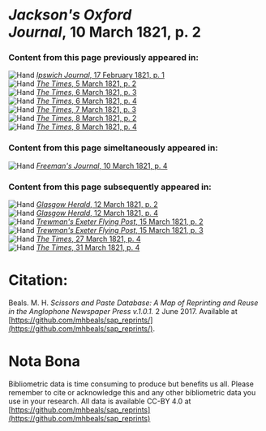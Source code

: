 # *Jackson's Oxford Journal*, 10 March 1821, p. 2  
  
### Content from this page previously appeared in:  
![Hand](http://scissorsandpaste.net/wp-content/uploads/2017/06/smallhandpointer.png) [*Ipswich Journal*, 17 February 1821, p. 1](https://mhbeals.github.io/sap_html/Ipswich-Journal/Ipswich-Journal-17-February-1821-p-1)  
![Hand](http://scissorsandpaste.net/wp-content/uploads/2017/06/smallhandpointer.png) [*The Times*, 5 March 1821, p. 2](https://mhbeals.github.io/sap_html/The-Times/The-Times-5-March-1821-p-2)  
![Hand](http://scissorsandpaste.net/wp-content/uploads/2017/06/smallhandpointer.png) [*The Times*, 6 March 1821, p. 3](https://mhbeals.github.io/sap_html/The-Times/The-Times-6-March-1821-p-3)  
![Hand](http://scissorsandpaste.net/wp-content/uploads/2017/06/smallhandpointer.png) [*The Times*, 6 March 1821, p. 4](https://mhbeals.github.io/sap_html/The-Times/The-Times-6-March-1821-p-4)  
![Hand](http://scissorsandpaste.net/wp-content/uploads/2017/06/smallhandpointer.png) [*The Times*, 7 March 1821, p. 3](https://mhbeals.github.io/sap_html/The-Times/The-Times-7-March-1821-p-3)  
![Hand](http://scissorsandpaste.net/wp-content/uploads/2017/06/smallhandpointer.png) [*The Times*, 8 March 1821, p. 2](https://mhbeals.github.io/sap_html/The-Times/The-Times-8-March-1821-p-2)  
![Hand](http://scissorsandpaste.net/wp-content/uploads/2017/06/smallhandpointer.png) [*The Times*, 8 March 1821, p. 4](https://mhbeals.github.io/sap_html/The-Times/The-Times-8-March-1821-p-4)  
  
### Content from this page simeltaneously appeared in:  
![Hand](http://scissorsandpaste.net/wp-content/uploads/2017/06/smallhandpointer.png) [*Freeman's Journal*, 10 March 1821, p. 4](https://mhbeals.github.io/sap_html/Freeman's-Journal/Freeman's-Journal-10-March-1821-p-4)  
  
### Content from this page subsequently appeared in:  
![Hand](http://scissorsandpaste.net/wp-content/uploads/2017/06/smallhandpointer.png) [*Glasgow Herald*, 12 March 1821, p. 2](https://mhbeals.github.io/sap_html/Glasgow-Herald/Glasgow-Herald-12-March-1821-p-2)  
![Hand](http://scissorsandpaste.net/wp-content/uploads/2017/06/smallhandpointer.png) [*Glasgow Herald*, 12 March 1821, p. 4](https://mhbeals.github.io/sap_html/Glasgow-Herald/Glasgow-Herald-12-March-1821-p-4)  
![Hand](http://scissorsandpaste.net/wp-content/uploads/2017/06/smallhandpointer.png) [*Trewman's Exeter Flying Post*, 15 March 1821, p. 2](https://mhbeals.github.io/sap_html/Trewman's-Exeter-Flying-Post/Trewman's-Exeter-Flying-Post-15-March-1821-p-2)  
![Hand](http://scissorsandpaste.net/wp-content/uploads/2017/06/smallhandpointer.png) [*Trewman's Exeter Flying Post*, 15 March 1821, p. 3](https://mhbeals.github.io/sap_html/Trewman's-Exeter-Flying-Post/Trewman's-Exeter-Flying-Post-15-March-1821-p-3)  
![Hand](http://scissorsandpaste.net/wp-content/uploads/2017/06/smallhandpointer.png) [*The Times*, 27 March 1821, p. 4](https://mhbeals.github.io/sap_html/The-Times/The-Times-27-March-1821-p-4)  
![Hand](http://scissorsandpaste.net/wp-content/uploads/2017/06/smallhandpointer.png) [*The Times*, 31 March 1821, p. 4](https://mhbeals.github.io/sap_html/The-Times/The-Times-31-March-1821-p-4)  


# Citation: 

Beals. M. H. *Scissors and Paste Database: A Map of Reprinting and Reuse in the Anglophone Newspaper Press v.1.0.1.* 2 June 2017. Available at [https://github.com/mhbeals/sap_reprints/](https://github.com/mhbeals/sap_reprints/). 

# Nota Bona

Bibliometric data is time consuming to produce but benefits us all. Please remember to cite or acknowledge this and any other bibliometric data you use in your research. All data is available CC-BY 4.0 at [https://github.com/mhbeals/sap_reprints](https://github.com/mhbeals/sap_reprints)